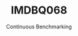 ---
layout: default
title: IMDBQ068
subtitle: Continuous Benchmarking
selected: IMDB
expanded: Benchmarking
benchmark: /individual_results/IMDBQ068.html
---